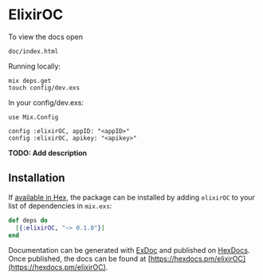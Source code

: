 # ElixirOC

To view the docs open 
```
doc/index.html
```

Running locally:
```
mix deps.get
touch config/dev.exs
```

In your config/dev.exs:
```
use Mix.Config

config :elixirOC, appID: "<appID>"
config :elixirOC, apikey: "<apikey>"
```

**TODO: Add description**

## Installation

If [available in Hex](https://hex.pm/docs/publish), the package can be installed
by adding `elixirOC` to your list of dependencies in `mix.exs`:

```elixir
def deps do
  [{:elixirOC, "~> 0.1.0"}]
end
```

Documentation can be generated with [ExDoc](https://github.com/elixir-lang/ex_doc)
and published on [HexDocs](https://hexdocs.pm). Once published, the docs can
be found at [https://hexdocs.pm/elixirOC](https://hexdocs.pm/elixirOC).

